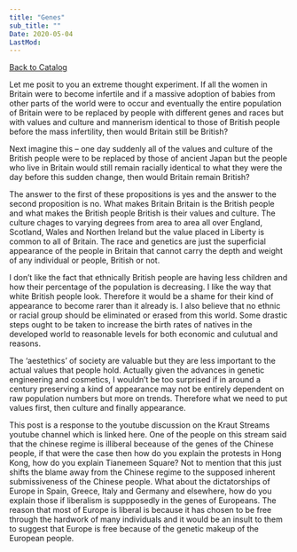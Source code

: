 ```yaml
---
title: "Genes"
sub_title: ""
Date: 2020-05-04
LastMod:
---
```


[Back to Catalog](https://otaking.xyz/index.html)

Let me posit to you an extreme thought experiment. If all the women in Britain were to become infertile and if a massive adoption of babies from other parts of the world were to occur and eventually the entire population of Britain were to be replaced by people with different genes and races but with values and culture and mannerism identical to those of British people before the mass infertility, then would Britain still be British?

Next imagine this – one day suddenly all of the values and culture of the British people were to be replaced by those of ancient Japan but the people who live in Britain would still remain racially identical to what they were the day before this sudden change, then would Britain remain British?

The answer to the first of these propositions is yes and the answer to the second proposition is no. What makes Britain Britain is the British people and what makes the British people British is their values and culture. The culture chages to varying degrees from area to area all over England, Scotland, Wales and Northen Ireland but the value placed in Liberty is common to all of Britain. The race and genetics are just the superficial appearance of the people in Britain that cannot carry the depth and weight of any individual or people, British or not.

I don’t like the fact that ethnically British people are having less children and how their percentage of the population is decreasing. I like the way that white British people look. Therefore it would be a shame for their kind of appearance to become rarer than it already is. I also believe that no ethnic or racial group should be eliminated or erased from this world. Some drastic steps ought to be taken to increase the birth rates of natives in the developed world to reasonable levels for both economic and culutual and reasons.

The ‘aestethics’ of society are valuable but they are less important to the actual values that people hold. Actually given the advances in genetic engineering and cosmetics, I wouldn’t be too surprised if in around a century preserving a kind of appearance may not be entirely dependent on raw population numbers but more on trends. Therefore what we need to put values first, then culture and finally appearance.

This post is a response to the youtube discussion on the Kraut Streams youtube channel which is linked here. One of the people on this stream said that the chinese regime is illiberal beceause of the genes of the Chinese people, if that were the case then how do you explain the protests in Hong Kong, how do you explain Tianemeen Square? Not to mention that this just shifts the blame away from the Chinese regime to the supposed inherent submissiveness of the Chinese people. What about the dictatorships of Europe in Spain, Greece, Italy and Germany and elsewhere, how do you explain those if liberalism is suppposedly in the genes of Europeans. The reason that most of Europe is liberal is because it has chosen to be free through the hardwork of many individuals and it would be an insult to them to suggest that Europe is free because of the genetic makeup of the European people.
